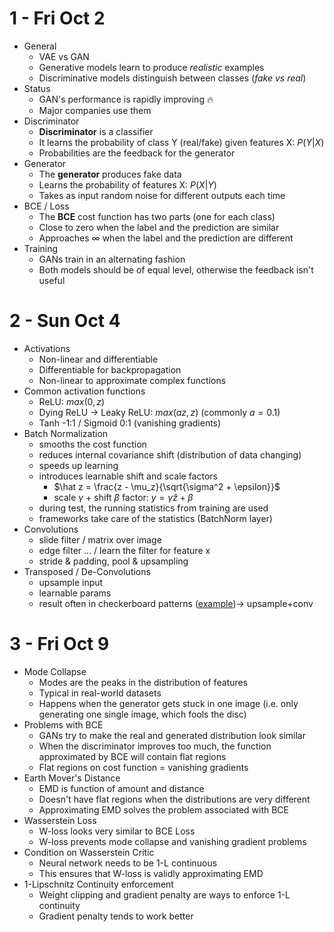 # 1 - Fri Oct  2
- General
	- VAE vs GAN
	- Generative models learn to produce *realistic* examples
	- Discriminative models distinguish between classes (*fake vs real*)
- Status
	- GAN's performance is rapidly improving :fire:
	- Major companies use them
- Discriminator
	- **Discriminator** is a classifier
	- It learns the probability of class Y (real/fake) given features X: $P(Y|X)$
	- Probabilities are the feedback for the generator
- Generator
	- The **generator** produces fake data
	- Learns the probability of features X: $P(X|Y)$
	- Takes as input random noise for different outputs each time
- BCE / Loss
	- The **BCE** cost function has two parts (one for each class)
	- Close to zero when the label and the prediction are similar
	- Approaches $\infty$ when the label and the prediction are different
- Training
	- GANs train in an alternating fashion
	- Both models should be of equal level, otherwise the feedback isn't useful

# 2 - Sun Oct  4
- Activations
	- Non-linear and differentiable
	- Differentiable for backpropagation
	- Non-linear to approximate complex functions
- Common activation functions
	- ReLU: $max(0, z)$
	- Dying ReLU -> Leaky ReLU: $max(az, z)$ (commonly $a=0.1$)
	- Tanh -1:1 / Sigmoid 0:1 (vanishing gradients)
- Batch Normalization
	- smooths the cost function
	- reduces internal covariance shift (distribution of data changing)
	- speeds up learning
	- introduces learnable shift and scale factors
		- $\hat z = \frac{z - \mu_z}{\sqrt{\sigma^2 + \epsilon}}$
		- scale $\gamma$ + shift $\beta$ factor: $y = \gamma \hat z + \beta$
	- during test, the running statistics from training are used
	- frameworks take care of the statistics (BatchNorm layer)
- Convolutions
	- slide filter / matrix over image
	- edge filter ... / learn the filter for feature x
	- stride & padding, pool & upsampling
- Transposed / De-Convolutions
	- upsample input
	- learnable params
	- result often in checkerboard patterns ([example](https://distill.pub/2016/deconv-checkerboard/))-> upsample+conv

# 3 - Fri Oct  9
- Mode Collapse
	- Modes are the peaks in the distribution of features
	- Typical in real-world datasets
	- Happens when the generator gets stuck in one image (i.e. only generating one single image, which fools the disc)
- Problems with BCE
	- GANs try to make the real and generated distribution look similar
	- When the discriminator improves too much, the function approximated by BCE will contain flat regions
	- Flat regions on cost function = vanishing gradients
- Earth Mover's Distance
	- EMD is function of amount and distance
	- Doesn't have flat regions when the distributions are very different
	- Approximating EMD solves the problem associated with BCE
- Wasserstein Loss
	- W-loss looks very similar to BCE Loss
	- W-loss prevents mode collapse and vanishing gradient problems
- Condition on Wasserstein Critic
	- Neural network needs to be 1-L continuous
	- This ensures that W-loss is validly approximating EMD
- 1-Lipschnitz Continuity enforcement
	- Weight clipping and gradient penalty are ways to enforce 1-L continuity
	- Gradient penalty tends to work better
